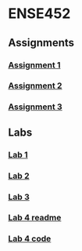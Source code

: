 # ENSE452

## Assignments 

### [Assignment 1](https://github.com/mtzamanpk/ENSE452-MuhammadZaman/tree/main/Assignments/Assignment_1)
### [Assignment 2](https://github.com/mtzamanpk/ENSE452-MuhammadZaman/tree/main/Assignments/Assignment_2) 
### [Assignment 3](https://github.com/mtzamanpk/ENSE452-MuhammadZaman/tree/main/Assignments/Assignment_3)

## Labs

### [Lab 1](https://github.com/mtzamanpk/ENSE452-MuhammadZaman/tree/main/Labs/Lab1/Core/Src)
### [Lab 2](https://github.com/mtzamanpk/ENSE452-MuhammadZaman/tree/main/Labs/Lab2/Core/Src)
### [Lab 3](https://github.com/mtzamanpk/ENSE452-MuhammadZaman/tree/main/Labs/Lab3/Core/Src)
### [Lab 4 readme](https://github.com/mtzamanpk/ENSE452-MuhammadZaman/tree/main/Labs/Lab4)
### [Lab 4 code](https://github.com/mtzamanpk/ENSE452-MuhammadZaman/tree/main/Labs/Lab4/Core/Src)
